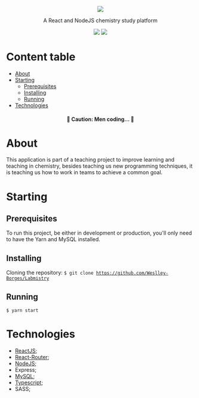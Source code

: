 <p align="center">
  <img src="https://user-images.githubusercontent.com/60989781/95131413-650d5b00-0734-11eb-8756-24ae5b5d020e.png">
</p>
<p align="center">A React and NodeJS chemistry study platform</p>
<div align="center">
<img src="https://img.shields.io/static/v1?label=ReactJS&message=V16.13.1&color=blue&style=for-the-badge&logo=react"/>
<img src="https://img.shields.io/static/v1?label=Typescript&message=V4.0.3&color=darkblue&style=for-the-badge&logo=typescript"/>
</div>

Content table
=================
<!--ts-->
   * [About](#About)
   * [Starting](#Starting)
      * [Prerequisites](#Prerequisites)
      * [Installing](#Installing)
      * [Running](#Running)
   * [Technologies](#Technologies)
   
<!--te-->
<h4 align="center"> 
	🚧  Caution: Men coding...  🚧
</h4>

# About
This application is part of a teaching project to improve learning and teaching in chemistry, besides teaching us new programming techniques, it is teaching us how to work in teams to achieve a common goal.
# Starting
## Prerequisites
To run this project, be either in development or production, you'll only need to have the Yarn and MySQL installed.
## Installing
Cloning the repository:
<code>$ git clone https://github.com/Weslley-Borges/Labmistry</code>
## Running
<code>$ yarn start</code>

# Technologies
- [ReactJS](https://reactjs.org/);
- [React-Router](https://reacttraining.com/react-router/);
- [NodeJS](https://nodejs.org/en/);
- Express;
- [MySQL](https://www.mysql.com/);
- [Typescript](https://www.typescriptlang.org/a);
- SASS;
